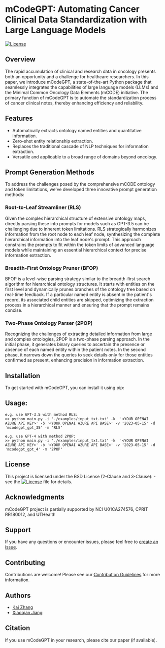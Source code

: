 # mCodeGPT: Automating Cancer Clinical Data Standardization with Large Language Models

[![License](https://img.shields.io/badge/License-BSD-blue.svg)](LICENSE)

## Overview

The rapid accumulation of clinical and research data in oncology presents both an opportunity and a challenge for healthcare researchers. In this paper, we introduce mCodeGPT, a state-of-the-art Python package that seamlessly integrates the capabilities of large language models (LLMs) and the Minimal Common Oncology Data Elements (mCODE) initiative. The primary function of mCodeGPT is to automate the standardization process of cancer clinical notes, thereby enhancing efficiency and reliability.

## Features

- Automatically extracts ontology named entities and quantitative information.
- Zero-shot entity relationship extraction.
- Replaces the traditional cascade of NLP techniques for information extraction.
- Versatile and applicable to a broad range of domains beyond oncology.

## Prompt Generation Methods

To address the challenges posed by the comprehensive mCODE ontology and token limitations, we've developed three innovative prompt generation methods:

### Root-to-Leaf Streamliner (RLS)

Given the complex hierarchical structure of extensive ontology maps, directly parsing these into prompts for models such as GPT-3.5 can be challenging due to inherent token limitations. RLS strategically harmonizes information from the root node to each leaf node, synthesizing the complete hierarchical information into the leaf node's prompt. This approach constrains the prompts to fit within the token limits of advanced language models while maintaining an essential hierarchical context for precise information extraction.

### Breadth-First Ontology Pruner (BFOP)

BFOP is a level-wise parsing strategy similar to the breadth-first search algorithm for hierarchical ontology structures. It starts with entities on the first level and dynamically prunes branches of the ontology tree based on real-time feedback. If a particular named entity is absent in the patient's record, its associated child entities are skipped, optimizing the extraction process in a hierarchical manner and ensuring that the prompt remains concise.

### Two-Phase Ontology Parser (2POP)

Recognizing the challenges of extracting detailed information from large and complex ontologies, 2POP is a two-phase parsing approach. In the initial phase, it generates binary queries to ascertain the presence or absence of each named entity within the patient notes. In the second phase, it narrows down the queries to seek details only for those entities confirmed as present, enhancing precision in information extraction.

## Installation

To get started with mCodeGPT, you can install it using pip:

## **Usage**:
```
e.g. use GPT-3.5 with method RLS:
>> python main.py -i './examples/input_txt.txt' -k  '<YOUR OPENAI AZURE API KEY>' -b '<YOUR OPENAI AZURE API BASE>' -v '2023-05-15' -d 'mcodegpt_gpt_35' -m 'RLS'

e.g. use GPT-4 with method 2POP:
>> python main.py -i './examples/input_txt.txt' -k  '<YOUR OPENAI AZURE API KEY>' -b '<YOUR OPENAI AZURE API BASE>' -v '2023-05-15' -d 'mcodegpt_gpt_4' -m '2POP'
```

## License

This project is licensed under the BSD License (2-Clause and 3-Clause): - see the [![License](https://img.shields.io/badge/License-BSD-blue.svg)](LICENSE) file for details.

## Acknowledgments

mCodeGPT project is partially supported by NCI U01CA274576, CPRIT RR180012, and UTHealth

## Support

If you have any questions or encounter issues, please feel free to [create an issue](https://github.com/anotherkaizhang/mCodeGPT/issues).

## Contributing

Contributions are welcome! Please see our [Contribution Guidelines](CONTRIBUTING.md) for more information.

## Authors

- [Kai Zhang](https://github.com/anotherkaizhang)
- [Xiaoqian Jiang](https://github.com/x1jiang)

## Citation

If you use mCodeGPT in your research, please cite our paper (if available).

